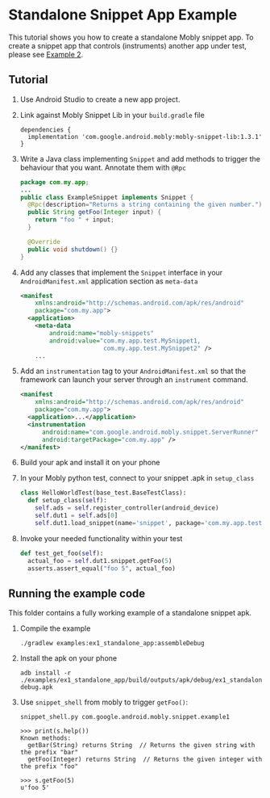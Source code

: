 # Standalone Snippet App Example

This tutorial shows you how to create a standalone Mobly snippet app. To create
a snippet app that controls (instruments) another app under test, please see
[Example 2](../ex2_espresso/README.md).

## Tutorial

1.  Use Android Studio to create a new app project.

1.  Link against Mobly Snippet Lib in your `build.gradle` file

    ```
    dependencies {
      implementation 'com.google.android.mobly:mobly-snippet-lib:1.3.1'
    }
    ```

1.  Write a Java class implementing `Snippet` and add methods to trigger the
    behaviour that you want. Annotate them with `@Rpc`

    ```java
    package com.my.app;
    ...
    public class ExampleSnippet implements Snippet {
      @Rpc(description="Returns a string containing the given number.")
      public String getFoo(Integer input) {
        return "foo " + input;
      }

      @Override
      public void shutdown() {}
    }
    ```

1.  Add any classes that implement the `Snippet` interface in your
    `AndroidManifest.xml` application section as `meta-data`

    ```xml
    <manifest
        xmlns:android="http://schemas.android.com/apk/res/android"
        package="com.my.app">
      <application>
        <meta-data
            android:name="mobly-snippets"
            android:value="com.my.app.test.MySnippet1,
                           com.my.app.test.MySnippet2" />
        ...
    ```


1.  Add an `instrumentation` tag to your `AndroidManifest.xml` so that the
    framework can launch your server through an `instrument` command.

    ```xml
    <manifest
        xmlns:android="http://schemas.android.com/apk/res/android"
        package="com.my.app">
      <application>...</application>
      <instrumentation
          android:name="com.google.android.mobly.snippet.ServerRunner"
          android:targetPackage="com.my.app" />
    </manifest>
    ```

1.  Build your apk and install it on your phone

1.  In your Mobly python test, connect to your snippet .apk in `setup_class`

    ```python
    class HelloWorldTest(base_test.BaseTestClass):
      def setup_class(self):
        self.ads = self.register_controller(android_device)
        self.dut1 = self.ads[0]
        self.dut1.load_snippet(name='snippet', package='com.my.app.test')
    ```

6.  Invoke your needed functionality within your test

    ```python
    def test_get_foo(self):
      actual_foo = self.dut1.snippet.getFoo(5)
      asserts.assert_equal("foo 5", actual_foo)
    ```

## Running the example code

This folder contains a fully working example of a standalone snippet apk.

1.  Compile the example

        ./gradlew examples:ex1_standalone_app:assembleDebug

1.  Install the apk on your phone

        adb install -r ./examples/ex1_standalone_app/build/outputs/apk/debug/ex1_standalone_app-debug.apk

1.  Use `snippet_shell` from mobly to trigger `getFoo()`:

        snippet_shell.py com.google.android.mobly.snippet.example1

        >>> print(s.help())
        Known methods:
          getBar(String) returns String  // Returns the given string with the prefix "bar"
          getFoo(Integer) returns String  // Returns the given integer with the prefix "foo"

        >>> s.getFoo(5)
        u'foo 5'
